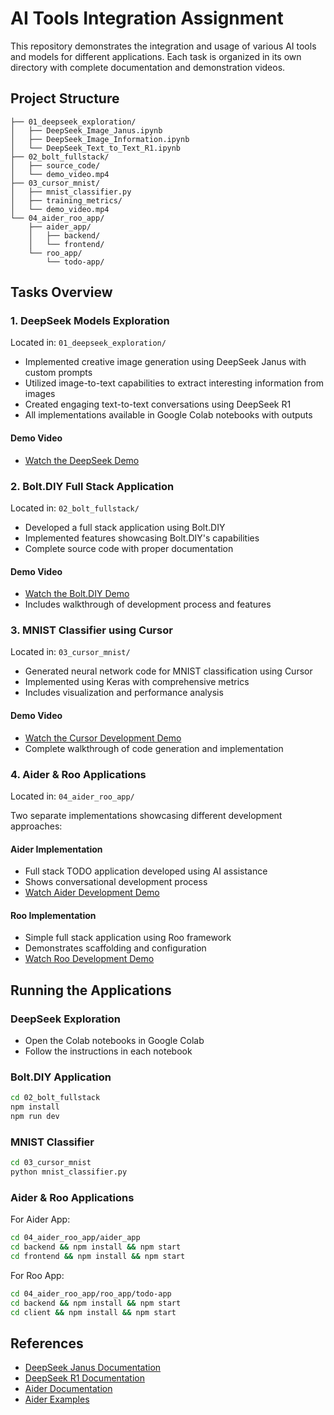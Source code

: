 # AI Tools Integration Assignment

This repository demonstrates the integration and usage of various AI tools and models for different applications. Each task is organized in its own directory with complete documentation and demonstration videos.

## Project Structure

```
├── 01_deepseek_exploration/
│   ├── DeepSeek_Image_Janus.ipynb
│   ├── DeepSeek_Image_Information.ipynb
│   └── DeepSeek_Text_to_Text_R1.ipynb
├── 02_bolt_fullstack/
│   ├── source_code/
│   └── demo_video.mp4
├── 03_cursor_mnist/
│   ├── mnist_classifier.py
│   ├── training_metrics/
│   └── demo_video.mp4
└── 04_aider_roo_app/
    ├── aider_app/
    │   ├── backend/
    │   └── frontend/
    └── roo_app/
        └── todo-app/
```

## Tasks Overview

### 1. DeepSeek Models Exploration

Located in: `01_deepseek_exploration/`

- Implemented creative image generation using DeepSeek Janus with custom prompts
- Utilized image-to-text capabilities to extract interesting information from images
- Created engaging text-to-text conversations using DeepSeek R1
- All implementations available in Google Colab notebooks with outputs

#### Demo Video

- [Watch the DeepSeek Demo](YOUR_YOUTUBE_LINK_HERE)

### 2. Bolt.DIY Full Stack Application

Located in: `02_bolt_fullstack/`

- Developed a full stack application using Bolt.DIY
- Implemented features showcasing Bolt.DIY's capabilities
- Complete source code with proper documentation

#### Demo Video

- [Watch the Bolt.DIY Demo](YOUR_YOUTUBE_LINK_HERE)
- Includes walkthrough of development process and features

### 3. MNIST Classifier using Cursor

Located in: `03_cursor_mnist/`

- Generated neural network code for MNIST classification using Cursor
- Implemented using Keras with comprehensive metrics
- Includes visualization and performance analysis

#### Demo Video

- [Watch the Cursor Development Demo](YOUR_YOUTUBE_LINK_HERE)
- Complete walkthrough of code generation and implementation

### 4. Aider & Roo Applications

Located in: `04_aider_roo_app/`

Two separate implementations showcasing different development approaches:

#### Aider Implementation

- Full stack TODO application developed using AI assistance
- Shows conversational development process
- [Watch Aider Development Demo](YOUR_YOUTUBE_LINK_HERE)

#### Roo Implementation

- Simple full stack application using Roo framework
- Demonstrates scaffolding and configuration
- [Watch Roo Development Demo](YOUR_YOUTUBE_LINK_HERE)

## Running the Applications

### DeepSeek Exploration

- Open the Colab notebooks in Google Colab
- Follow the instructions in each notebook

### Bolt.DIY Application

```bash
cd 02_bolt_fullstack
npm install
npm run dev
```

### MNIST Classifier

```bash
cd 03_cursor_mnist
python mnist_classifier.py
```

### Aider & Roo Applications

For Aider App:

```bash
cd 04_aider_roo_app/aider_app
cd backend && npm install && npm start
cd frontend && npm install && npm start
```

For Roo App:

```bash
cd 04_aider_roo_app/roo_app/todo-app
cd backend && npm install && npm start
cd client && npm install && npm start
```

## References

- [DeepSeek Janus Documentation](https://www.datacamp.com/blog/janus-pro)
- [DeepSeek R1 Documentation](https://www.datacamp.com/blog/deepseek-r1)
- [Aider Documentation](https://aider.chat/docs/usage/tutorials.html)
- [Aider Examples](https://aider.chat/examples/README.html)
